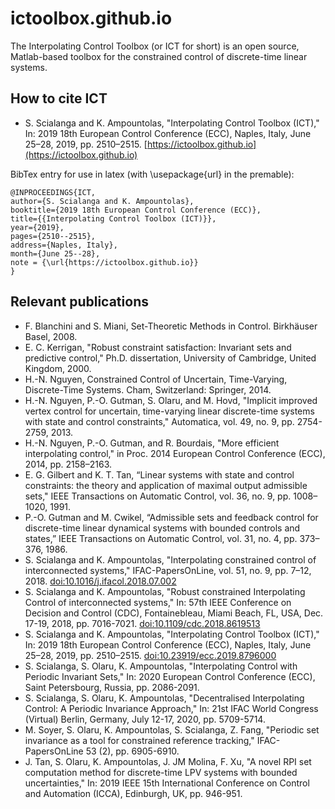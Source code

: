 # ictoolbox.github.io

The Interpolating Control Toolbox (or ICT for short) is an open source, Matlab-based toolbox for the constrained control of discrete-time linear systems.

## How to cite ICT
*  S. Scialanga and K. Ampountolas, "Interpolating Control Toolbox (ICT)," In: 2019 18th European Control Conference (ECC), Naples, Italy, June 25–28, 2019, pp. 2510–2515. [https://ictoolbox.github.io](https://ictoolbox.github.io)

BibTex entry for use in latex (with \usepackage{url} in the premable):
```
@INPROCEEDINGS{ICT, 
author={S. Scialanga and K. Ampountolas}, 
booktitle={2019 18th European Control Conference (ECC)}, 
title={{Interpolating Control Toolbox (ICT)}}, 
year={2019}, 
pages={2510--2515}, 
address={Naples, Italy},
month={June 25--28},
note = {\url{https://ictoolbox.github.io}}
}
```

## Relevant publications
- F. Blanchini and S. Miani, Set-Theoretic Methods in Control. Birkhäuser Basel, 2008.
- E. C. Kerrigan, "Robust constraint satisfaction: Invariant sets and predictive control," Ph.D. dissertation, University of Cambridge, United Kingdom, 2000.
- H.-N. Nguyen, Constrained Control of Uncertain, Time-Varying, Discrete-Time Systems. Cham, Switzerland: Springer, 2014.
- H.-N. Nguyen, P.-O. Gutman, S. Olaru, and M. Hovd, "Implicit improved vertex control for uncertain, time-varying linear discrete-time systems with state and control constraints," Automatica, vol. 49, no. 9, pp. 2754-2759, 2013.
- H.-N. Nguyen, P.-O. Gutman, and R. Bourdais, "More efficient interpolating control," in Proc. 2014 European Control Conference (ECC), 2014, pp. 2158–2163.
- E. G. Gilbert and K. T. Tan, “Linear systems with state and control constraints: the theory and application of maximal output admissible sets," IEEE Transactions on Automatic Control, vol. 36, no. 9, pp. 1008–1020, 1991.
- P.-O. Gutman and M. Cwikel, “Admissible sets and feedback control for discrete-time linear dynamical systems with bounded controls and states,” IEEE Transactions on Automatic Control, vol. 31, no. 4, pp. 373–376, 1986.
- S. Scialanga and K. Ampountolas, "Interpolating constrained control of interconnected systems," IFAC-PapersOnLine, vol. 51, no. 9, pp. 7–12, 2018. [doi:10.1016/j.ifacol.2018.07.002](https://doi.org/10.1016/j.ifacol.2018.07.002)
- S. Scialanga and K. Ampountolas, "Robust constrained Interpolating Control of interconnected systems," In: 57th IEEE Conference on Decision and Control (CDC), Fontainebleau, Miami Beach, FL, USA, Dec. 17-19, 2018, pp. 7016-7021. [doi:10.1109/cdc.2018.8619513](https://doi.org/10.1109/cdc.2018.8619513)
- S. Scialanga and K. Ampountolas, "Interpolating Control Toolbox (ICT)," In: 2019 18th European Control Conference (ECC), Naples, Italy, June 25–28, 2019, pp. 2510–2515. [doi:10.23919/ecc.2019.8796000](https://doi.org/10.23919/ecc.2019.8796000)
- S. Scialanga, S. Olaru, K. Ampountolas, "Interpolating Control with Periodic Invariant Sets," In: 2020 European Control Conference (ECC), Saint Petersbourg, Russia, pp. 2086-2091.
- S. Scialanga, S. Olaru, K. Ampountolas, "Decentralised Interpolating Control: A Periodic Invariance Approach," In: 21st IFAC World Congress (Virtual) Berlin, Germany, July 12-17, 2020, pp. 5709-5714.
- M. Soyer, S. Olaru, K. Ampountolas, S. Scialanga, Z. Fang, "Periodic set invariance as a tool for constrained reference tracking," IFAC-PapersOnLine 53 (2), pp. 6905-6910.
- J. Tan, S. Olaru, K. Ampountolas, J. JM Molina, F. Xu, "A novel RPI set computation method for discrete-time LPV systems with bounded uncertainties," In: 2019 IEEE 15th International Conference on Control and Automation (ICCA), Edinburgh, UK, pp. 946-951.
